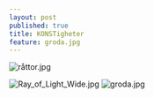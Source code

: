 ```yaml
---
layout: post
published: true
title: KONSTigheter
feature: groda.jpg
---
```

![råttor.jpg]({{site.baseurl}}/assets/images/posts/råttor.jpg)


![Ray_of_Light_Wide.jpg]({{site.baseurl}}/assets/images/posts/Ray_of_Light_Wide.jpg)
![groda.jpg]({{site.baseurl}}/assets/images/posts/groda.jpg)
